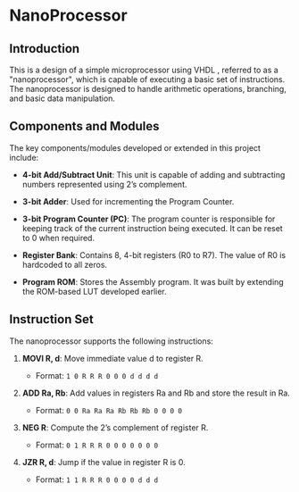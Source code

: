 # NanoProcessor

## Introduction

This is a design of a simple microprocessor using VHDL , referred to as a "nanoprocessor", which is capable of executing a basic set of instructions. The nanoprocessor is designed to handle arithmetic operations, branching, and basic data manipulation.

## Components and Modules

The key components/modules developed or extended in this project include:

- **4-bit Add/Subtract Unit**: This unit is capable of adding and subtracting numbers represented using 2’s complement.
  
- **3-bit Adder**: Used for incrementing the Program Counter.

- **3-bit Program Counter (PC)**: The program counter is responsible for keeping track of the current instruction being executed. It can be reset to 0 when required.

- **Register Bank**: Contains 8, 4-bit registers (R0 to R7). The value of R0 is hardcoded to all zeros.

- **Program ROM**: Stores the Assembly program. It was built by extending the ROM-based LUT developed earlier.

## Instruction Set

The nanoprocessor supports the following instructions:

1. **MOVI R, d**: Move immediate value d to register R.
   - Format: `1 0 R R R 0 0 0 d d d d`

2. **ADD Ra, Rb**: Add values in registers Ra and Rb and store the result in Ra.
   - Format: `0 0 Ra Ra Ra Rb Rb Rb 0 0 0 0`

3. **NEG R**: Compute the 2’s complement of register R.
   - Format: `0 1 R R R 0 0 0 0 0 0 0`

4. **JZR R, d**: Jump if the value in register R is 0. 
   - Format: `1 1 R R R 0 0 0 0 d d d`

